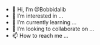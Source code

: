 - 👋 Hi, I’m @Bobbidalib
- 👀 I’m interested in ...
- 🌱 I’m currently learning ...
- 💞️ I’m looking to collaborate on ...
- 📫 How to reach me ...

<!---
Bobbidalib/Bobbidalib is a ✨ special ✨ repository because its `README.md` (this file) appears on your GitHub profile.
You can click the Preview link to take a look at your changes.
--->
